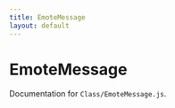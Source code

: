 ```yaml
---
title: EmoteMessage
layout: default
---
```


# EmoteMessage

Documentation for `Class/EmoteMessage.js`.
